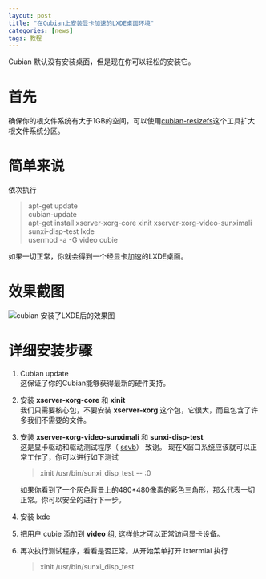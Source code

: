 ```yaml
---
layout: post
title: "在Cubian上安装显卡加速的LXDE桌面环境"
categories: [news]
tags: 教程
---
```

Cubian 默认没有安装桌面，但是现在你可以轻松的安装它。

# 首先
确保你的根文件系统有大于1GB的空间，可以使用[cubian-resizefs](http://cn.cubian.org/2013/08/12/enlarge-cubian-rootfs-partition/)这个工具扩大根文件系统分区。

# 简单来说
依次执行
> apt-get update  
> cubian-update   
> apt-get install xserver-xorg-core xinit xserver-xorg-video-sunximali sunxi-disp-test lxde  
> usermod -a -G video cubie

如果一切正常，你就会得到一个经显卡加速的LXDE桌面。

# 效果截图
![cubian 安装了LXDE后的效果图](http://cubieplayer.github.io/static_files/images/cubian-lxde-gles.png)

# 详细安装步骤
1.	Cubian update  
	这保证了你的Cubian能够获得最新的硬件支持。
1.	安装 **xserver-xorg-core** 和 **xinit**  
	我们只需要核心包，不要安装 **xserver-xorg** 这个包，它很大，而且包含了许多我们不需要的文件。
1.	安装 **xserver-xorg-video-sunximali** 和 **sunxi-disp-test**  
	这是显卡驱动和驱动测试程序（ [ssvb](https://github.com/ssvb/)） 致谢。
	现在X窗口系统应该就可以正常工作了，你可以进行如下测试 
	
	> xinit /usr/bin/sunxi_disp_test -- :0
	
	如果你看到了一个灰色背景上的480*480像素的彩色三角形，那么代表一切正常。你可以安全的进行下一步。
1.	安装 lxde
1.	把用户 cubie 添加到 **video** 组, 这样他才可以正常访问显卡设备。
1.	再次执行测试程序，看看是否正常。从开始菜单打开 lxtermial 执行

	> xinit /usr/bin/sunxi_disp_test
